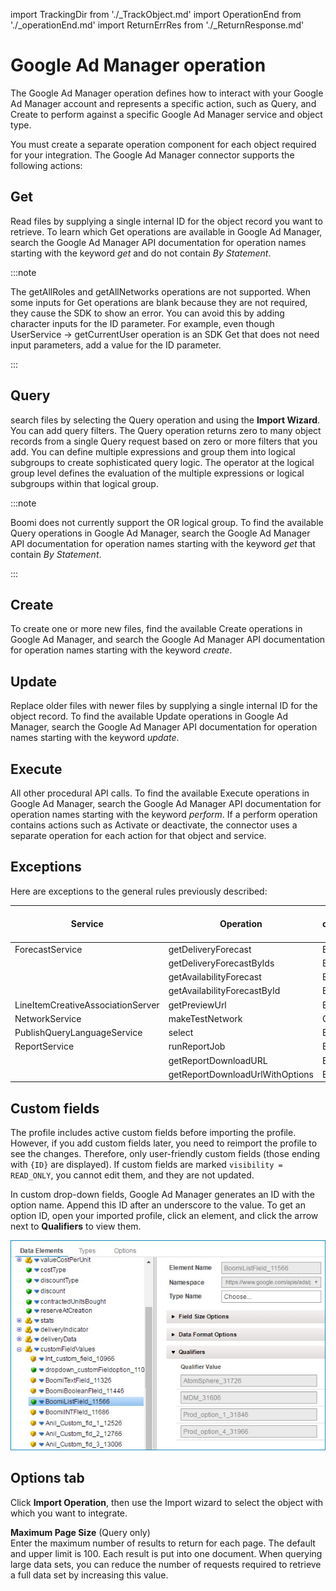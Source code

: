 import TrackingDir from './_TrackObject.md'
import OperationEnd from './_operationEnd.md'
import ReturnErrRes from './_ReturnResponse.md'

# Google Ad Manager operation 

<head>
  <meta name="guidename" content="Integration"/>
  <meta name="context" content="GUID-c74af84c-3fb1-440f-a680-74f9063e6713"/>
</head>


The Google Ad Manager operation defines how to interact with your Google Ad Manager account and represents a specific action, such as Query, and Create to perform against a specific Google Ad Manager service and object type. 

You must create a separate operation component for each object required for your integration. The Google Ad Manager connector supports the following actions:

## Get 

Read files by supplying a single internal ID for the object record you want to retrieve. To learn which Get operations are available in Google Ad Manager, search the Google Ad Manager API documentation for operation names starting with the keyword *get* and do not contain *By Statement*.

:::note

The getAllRoles and getAllNetworks operations are not supported. When some inputs for Get operations are blank because they are not required, they cause the SDK to show an error. You can avoid this by adding character inputs for the ID parameter. For example, even though UserService -\> getCurrentUser operation is an SDK Get that does not need input parameters, add a value for the ID parameter.

:::

## Query 

search files by selecting the Query operation and using the **Import Wizard**. You can add query filters. The Query operation returns zero to many object records from a single Query request based on zero or more filters that you add. You can define multiple expressions and group them into logical subgroups to create sophisticated query logic. The operator at the logical group level defines the evaluation of the multiple expressions or logical subgroups within that logical group.

:::note

Boomi does not currently support the OR logical group. To find the available Query operations in Google Ad Manager, search the Google Ad Manager API documentation for operation names starting with the keyword *get* that contain *By Statement*.

:::

## Create 

To create one or more new files, find the available Create operations in Google Ad Manager, and search the Google Ad Manager API documentation for operation names starting with the keyword *create*.

## Update 

Replace older files with newer files by supplying a single internal ID for the object record. To find the available Update operations in Google Ad Manager, search the Google Ad Manager API documentation for operation names starting with the keyword *update*.

## Execute 

 All other procedural API calls. To find the available Execute operations in Google Ad Manager, search the Google Ad Manager API documentation for operation names starting with the keyword *perform*. If a perform operation contains actions such as Activate or deactivate, the connector uses a separate operation for each action for that object and service.

## Exceptions

Here are exceptions to the general rules previously described:

|Service|Operation|SDK operation to use|
|-------|---------|--------------------|
|ForecastService|getDeliveryForecast|Execute|
||getDeliveryForecastByIds|Execute|
||getAvailabilityForecast|Execute|
||getAvailabilityForecastById|Execute|
|LineItemCreativeAssociationServer|getPreviewUrl|Execute|
|NetworkService|makeTestNetwork|Create|
|PublishQueryLanguageService|select|Execute|
|ReportService|runReportJob|Execute|
||getReportDownloadURL|Executee|
||getReportDownloadUrlWithOptions|Execute|

## Custom fields

The profile includes active custom fields before importing the profile. However, if you add custom fields later, you need to reimport the profile to see the changes. Therefore, only user-friendly custom fields (those ending with `{ID}` are displayed). If custom fields are marked `visibility = READ_ONLY`, you cannot edit them, and they are not updated.

In custom drop-down fields, Google Ad Manager generates an ID with the option name. Append this ID after an underscore to the value. To get an option ID, open your imported profile, click an element, and click the arrow next to **Qualifiers** to view them.

![Imported profile.](../Images/build-ds-Google-DFP-qualifer.jpg)

## Options tab 

Click **Import Operation**, then use the Import wizard to select the object with which you want to integrate.



<TrackingDir />

<ReturnErrRes />

**Maximum Page Size** \(Query only\)  
 Enter the maximum number of results to return for each page. The default and upper limit is 100. Each result is put into one document. When querying large data sets, you can reduce the number of requests required to retrieve a full data set by increasing this value.

<OperationEnd />